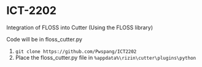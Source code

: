 # ICT-2202

Integration of FLOSS into Cutter (Using the FLOSS library)

Code will be in floss_cutter.py

1) `git clone https://github.com/Pwspang/ICT2202`
2) Place the floss_cutter.py file in `%appdata%\rizin\cutter\plugins\python`

